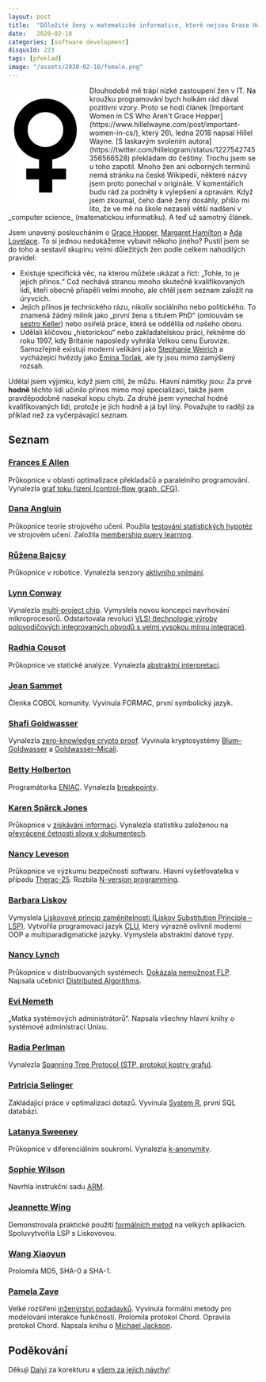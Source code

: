 ```yaml
---
layout: post
title:  "Důležité ženy v matematické informatice, které nejsou Grace Hopper"
date:   2020-02-18
categories: [software development]
disqusId: 223
tags: [překlad]
image: "/assets/2020-02-18/female.png"
---
```

<div style="float: left; margin: 0.5em 1em 1em 0em; text-align: center;"><img src="/assets/2020-02-18/female.png" /></div> Dlouhodobě mě trápí nízké zastoupení žen v IT. Na kroužku programování bych holkám rád dával pozitivní vzory. Proto se hodí článek [Important Women in CS Who Aren't Grace Hopper](https://www.hillelwayne.com/post/important-women-in-cs/), který 26\. ledna 2018 napsal Hillel Wayne. [S laskavým svolením autora](https://twitter.com/hillelogram/status/1227542745356566528) překládám do češtiny. Trochu jsem se u toho zapotil. Mnoho žen ani odborných termínů nemá stránku na české Wikipedii, některé názvy jsem proto ponechal v originále. V komentářích budu rád za podněty k vylepšení a opravám. Když jsem zkoumal, čeho dané ženy dosáhly, přišlo mi líto, že ve mě na škole nezaseli větší nadšení v _computer science_ (matematickou informatiku). A teď už samotný článek.

Jsem unavený posloucháním o [Grace Hopper](https://cs.wikipedia.org/wiki/Grace_Hopperov%C3%A1), [Margaret Hamilton](https://cs.wikipedia.org/wiki/Margaret_Hamilton) a [Ada Lovelace](https://cs.wikipedia.org/wiki/Ada_Lovelace). To si jednou nedokážeme vybavit někoho jiného? Pustil jsem se do toho a sestavil skupinu velmi důležitých žen podle celkem nahodilých pravidel:

<!--more-->

- Existuje specifická věc, na kterou můžete ukázat a říct: „Tohle, to je jejich přínos.“ Což nechává stranou mnoho skutečně kvalifikovaných lidí, kteří obecně přispěli velmi mnoho, ale chtěl jsem seznam založit na úryvcích.
- Jejich přínos je technického rázu, nikoliv sociálního nebo politického. To znamená žádný milník jako „první žena s titulem PhD“ (omlouvám se [sestro Keller](https://cs.wikipedia.org/wiki/Mary_Kenneth_Keller)) nebo osiřelá práce, která se oddělila od našeho oboru.
- Udělali klíčovou „historickou“ nebo zakladatelskou práci, řekněme do roku 1997, kdy Británie naposledy vyhrála Velkou cenu Eurovize. Samozřejmě existují moderní velikáni jako [Stephanie Weirich](https://en.wikipedia.org/wiki/Stephanie_Weirich) a vycházející hvězdy jako [Emina Torlak](https://homes.cs.washington.edu/~emina/), ale ty jsou mimo zamýšlený rozsah.

Udělal jsem výjimku, když jsem cítil, že můžu. Hlavní námitky jsou: Za prvé **hodně** těchto lidí učinilo přínos mimo moji specializaci, takže jsem pravděpodobně nasekal kopu chyb. Za druhé jsem vynechal hodně kvalifikovaných lidi, protože je jich hodně a já byl líný. Považujte to raději za příklad než za vyčerpávající seznam.

## Seznam

### [Frances E Allen](https://cs.wikipedia.org/wiki/Frances_E._Allenov%C3%A1)

Průkopnice v oblasti optimalizace překladačů a paralelního programování. Vynalezla [graf toku řízení (control-flow graph, CFG)](https://en.wikipedia.org/wiki/Control-flow_graph).

### [Dana Angluin](https://en.wikipedia.org/wiki/Dana_Angluin)

Průkopnice teorie strojového učení. Použila [testování statistických hypotéz](https://cs.wikipedia.org/wiki/Testov%C3%A1n%C3%AD_statistick%C3%BDch_hypot%C3%A9z) ve strojovém učení. Založila [membership query learning](https://people.eecs.berkeley.edu/~dawnsong/teaching/s10/papers/angluin87.pdf).

### [Růžena Bajcsy](https://cs.wikipedia.org/wiki/R%C5%AF%C5%BEena_Bajcsy)

Průkopnice v robotice. Vynalezla senzory [aktivního vnímání](https://en.wikipedia.org/wiki/Active_perception).

### [Lynn Conway](https://en.wikipedia.org/wiki/Lynn_Conway)

Vynalezla [multi-project chip](https://en.wikipedia.org/wiki/Multi-project_wafer_service). Vymyslela novou koncepci navrhování mikroprocesorů. Odstartovala revoluci [VLSI (technologie výroby polovodičových integrovaných obvodů s velmi vysokou mírou integrace)](https://cs.wikipedia.org/wiki/Very-large-scale_integration).

### [Radhia Cousot](https://en.wikipedia.org/wiki/Radhia_Cousot)

Průkopnice ve statické analýze. Vynalezla [abstraktní interpretaci](https://en.wikipedia.org/wiki/Abstract_interpretation).

### [Jean Sammet](https://en.wikipedia.org/wiki/Jean_E._Sammet)

Členka COBOL komunity. Vyvinula FORMAC, první symbolický jazyk.

### [Shafi Goldwasser](https://cs.wikipedia.org/wiki/Shafi_Goldwasser)

Vynalezla [zero-knowledge crypto proof](https://en.wikipedia.org/wiki/Zero-knowledge_proof). Vyvinula kryptosystémy [Blum–Goldwasser](https://en.wikipedia.org/wiki/Blum%E2%80%93Goldwasser_cryptosystem) a [Goldwasser–Micali](https://en.wikipedia.org/wiki/Goldwasser%E2%80%93Micali_cryptosystem).

### [Betty Holberton](https://en.wikipedia.org/wiki/Betty_Holberton)

Programátorka [ENIAC](https://cs.wikipedia.org/wiki/ENIAC). Vynalezla [breakpointy](https://cs.wikipedia.org/wiki/Breakpoint).

### [Karen Spärck Jones](https://en.wikipedia.org/wiki/Karen_Sp%C3%A4rck_Jones)

Průkopnice v [získávání informací](https://cs.wikipedia.org/wiki/Z%C3%ADsk%C3%A1v%C3%A1n%C3%AD_informac%C3%AD). Vynalezla statistiku založenou na [převrácené četnosti slova v dokumentech](https://cs.wikipedia.org/wiki/Tf-idf).

### [Nancy Leveson](https://en.wikipedia.org/wiki/Nancy_Leveson)

Průkopnice ve výzkumu bezpečnosti softwaru. Hlavní vyšetřovatelka v případu [Therac-25](https://cs.wikipedia.org/wiki/Therac-25). Rozbila [N-version programming](https://en.wikipedia.org/wiki/N-version_programming).

### [Barbara Liskov](https://cs.wikipedia.org/wiki/Barbara_Liskovov%C3%A1)

Vymyslela [Liskovové princip zaměnitelnosti (Liskov Substitution Principle – LSP)](https://cs.wikipedia.org/wiki/Liskovov%C3%A9_princip_zastoupen%C3%AD). Vytvořila programovací jazyk [CLU](https://en.wikipedia.org/wiki/CLU_(programming_language)), který výrazně ovlivnil moderní OOP a multiparadigmatické jazyky. Vymyslela abstraktní datové typy. 

### [Nancy Lynch](https://en.wikipedia.org/wiki/Nancy_Lynch)

Průkopnice v distribuovaných systémech. [Dokázala nemožnost FLP](https://en.wikipedia.org/wiki/Consensus_(computer_science)#Solvability_results_for_some_agreement_problems). Napsala učebnici [Distributed Algorithms](https://archive.org/details/distributedalgor0000lync).

### [Evi Nemeth](https://en.wikipedia.org/wiki/Evi_Nemeth)

„Matka systémových administrátorů“. Napsala všechny hlavní knihy o systémové administraci Unixu.

### [Radia Perlman](https://cs.wikipedia.org/wiki/Radia_Perlman)

Vynalezla [Spanning Tree Protocol (STP, protokol kostry grafu)](https://cs.wikipedia.org/wiki/Spanning_Tree_Protocol).

### [Patricia Selinger](https://en.wikipedia.org/wiki/Patricia_Selinger)

Zakládající práce v optimalizaci dotazů. Vyvinula [System R](https://en.wikipedia.org/wiki/IBM_System_R), první SQL databázi.

### [Latanya Sweeney](https://en.wikipedia.org/wiki/Latanya_Sweeney)

Průkopnice v diferenciálním soukromí. Vynalezla [k-anonymity](https://en.wikipedia.org/wiki/K-anonymity).

### [Sophie Wilson](https://en.wikipedia.org/wiki/Sophie_Wilson)

Navrhla instrukční sadu [ARM](https://cs.wikipedia.org/wiki/ARM).

### [Jeannette Wing](https://en.wikipedia.org/wiki/Jeannette_Wing)

Demonstrovala praktické použití [formálních metod](https://en.wikipedia.org/wiki/Formal_methods) na velkých aplikacích. Spoluvytvořila LSP s Liskovovou.

### [Wang Xiaoyun](https://en.wikipedia.org/wiki/Wang_Xiaoyun)

Prolomila MD5, SHA-0 a SHA-1.

### [Pamela Zave](https://en.wikipedia.org/wiki/Pamela_Zave)

Velké rozšíření [inženýrství požadavků](https://en.wikipedia.org/wiki/Requirements_engineering). Vyvinula formální metody pro modelování interakce funkčností. Prolomila protokol Chord. Opravila protokol Chord. Napsala knihu o [Michael Jackson](http://www.lulu.com/shop/bashar-nuseibeh-and-pamela-zave/software-requirements-and-design/paperback/product-10918793.html).

## Poděkování

Děkuji [Daiyi](http://www.daiyi.co/) za korekturu a [všem za jejich návrhy](https://twitter.com/Hillelogram/status/953102576395878400)!

